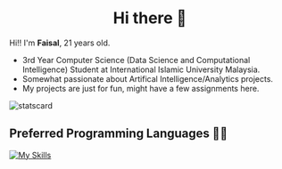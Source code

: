<h1 align="center"> Hi there 👋 </h1>

Hi!! I'm **Faisal**, 21 years old.
- 3rd Year Computer Science (Data Science and Computational Intelligence) Student at International Islamic University Malaysia.
- Somewhat passionate about Artifical Intelligence/Analytics projects.
- My projects are just for fun, might have a few assignments here.
  
![statscard](https://pixel-profile-ui.vercel.app/api/github-stats?username=BlazerFai&screen_effect=true&include_all_commits=true&pixelate_avatar=true&background=linear-gradient%280deg%2C+%23165a4cFF+0%25%2C+%2391db69FF+100%25%29+&color=%23ffffffFF)

## Preferred Programming Languages 🧑‍💻
[![My Skills](https://skillicons.dev/icons?i=java,python,c)](https://skillicons.dev)
